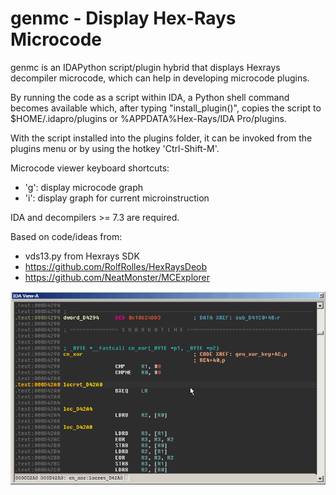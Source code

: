 # genmc - Display Hex-Rays Microcode

genmc is an IDAPython script/plugin hybrid that displays Hexrays decompiler
microcode, which can help in developing microcode plugins.

By running the code as a script within IDA, a Python shell command becomes
available which, after typing "install_plugin()", copies the script to
$HOME/.idapro/plugins or %APPDATA%Hex-Rays/IDA Pro/plugins.

With the script installed into the plugins folder, it can be invoked from
the plugins menu or by using the hotkey 'Ctrl-Shift-M'.

Microcode viewer keyboard shortcuts:
- 'g': display microcode graph
- 'i': display graph for current microinstruction

IDA and decompilers >= 7.3 are required.

Based on code/ideas from:
- vds13.py from Hexrays SDK
- https://github.com/RolfRolles/HexRaysDeob
- https://github.com/NeatMonster/MCExplorer

![genmc animated gif](/rsrc/genmc.gif?raw=true)
